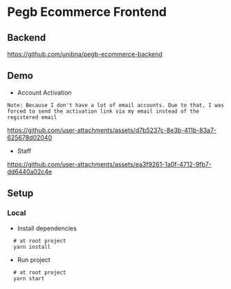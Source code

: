 # Pegb Ecommerce Frontend

## Backend
https://github.com/unibna/pegb-ecommerce-backend

## Demo
- Account Activation

```
Note: Because I don't have a lot of email accounts. Due to that, I was forced to send the activation link via my email instead of the registered email
```

https://github.com/user-attachments/assets/d7b5237c-8e3b-411b-83a7-625678d02040

- Staff

https://github.com/user-attachments/assets/ea3f9261-1a0f-4712-9fb7-dd6440a02c4e

## Setup
### Local

- Install dependencies
```
  # at root project
  yarn install
```

- Run project
```
  # at root project
  yarn start
```
